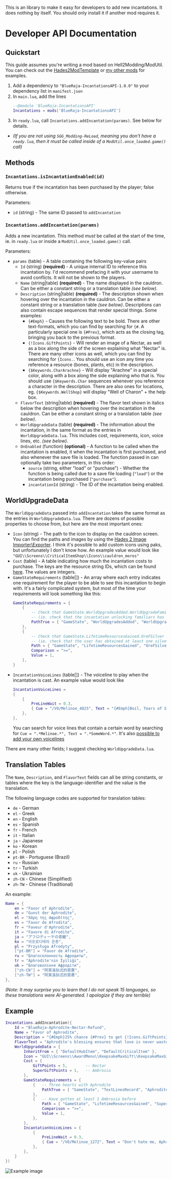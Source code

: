 This is an library to make it easy for developers to add new incantations. It does nothing by itself. You should only install it if another mod requires it.

# Developer API Documentation

## Quickstart

This guide assumes you're writing a mod based on Hell2Modding/ModUtil. You can check out the [Hades2ModTemplate](https://github.com/SGG-Modding/Hades2ModTemplate/tree/main/src) or [my other mods](https://github.com/BlueRaja/Hades-2-Mods/tree/main) for examples.

1. Add a dependency to `"BlueRaja-IncantationsAPI-1.0.0"` to your dependency list in `manifest.json`
2. In `main.lua`, add the lines
    ```lua
    --@module 'BlueRaja-IncantationsAPI'
    Incantations = mods['BlueRaja-IncantationsAPI']
    ````
3. In `ready.lua`, call `Incantations.addIncantation(params)`. See below for details.
  * _(If you are not using `SGG_Modding-ReLoad`, meaning you don't have a `ready.lua`, then it must be called inside of a `ModUtil.once_loaded.game()` call)_

## Methods

### `Incantations.isIncantationEnabled(id)`

Returns true if the incantation has been purchased by the player; false otherwise.

Parameters:

* `id` (string) - The same ID passed to `addIncantation`

### `Incantations.addIncantation(params)`

Adds a new incantation. This method _must_ be called at the start of the time, ie. in `ready.lua` or inside a `ModUtil.once_loaded.game()` call.

Parameters:

* `params` (table) - A table containing the following key-value pairs
  * `Id` (string) **(required)** - A unique internal ID to reference this incantation by. I'd recommend prefacing it with your username to avoid conflicts. It will not be shown to the players.
  * `Name` (string|table) **(required)** - The name displayed in the cauldron. Can be either a constant string or a translation table _(see below)_.
  * `Description` (string|table) **(required)** - The description shown when hovering over the incantation in the cauldron. Can be either a constant string or a translation table _(see below)_.
  Descriptions can also contain escape sequences that render special things.  Some examples:
    * `{#Emph}` - Causes the following text to be bold. There are other text-formats, which you can find by searching for `{#`. A particularly special one is `{#Prev}`, which acts as the closing tag, bringing you back to the previous format.
    * `{!Icons.GiftPoints}` - Will render an image of a Nectar, as well as a box along the side of the screen explaining what "Nectar" is. There are many other icons as well, which you can find by searching for `{Icons.`. You should use an icon any time you reference a resource (bones, plants, etc) in the description.
    * `{$Keywords.CharArachne}` - Will display "Arachne" in a special color, along with a box along the side explaining who that is. You should use `{$Keywords.Char` sequences whenever you reference a character in the description. There are also ones for locations, eg. `{$Keywords.WellShop}` will display "Well of Charon" + the help box.
  * `FlavorText` (string|table) **(required)** - The flavor text shown in italics below the description when hovering over the incantation in the cauldron. Can be either a constant string or a translation table _(see below)_.
  * `WorldUpgradeData` (table) **(required)** - The information about the incantation, in the same format as the entries in `WorldUpgradeData.lua`. This includes cost, requirements, icon, voice lines, etc. _(see below)_.
  * `OnEnabled` (function) **(optional)** - A function to be called when the incantation is enabled, it when the incantation is first purchased, and also whenever the save file is loaded. The function passed in can optionally take two parameters, in this order:
    * `source` (string, either "load" or "purchase") - Whether the function is being called due to a save file loading (`"load"`) or the incantation being purchased (`"purchase"`).
    * `incantationId` (string) - The ID of the incantation being enabled.


## WorldUpgradeData

The `WorldUpgradeData` passed into `addIncantation` takes the same format as the entries in `WorldUpgradeData.lua`. There are dozens of possible properties to choose from, but here are the most important ones:

* `Icon` (string) - The path to the icon to display on the cauldron screen.
  You can find the paths and images by using the [Hades 2 Image Importer\Exporter](https://www.nexusmods.com/hades2/mods/42).
  I think it's possible to add custom icons using paks, but unfortunately I don't know how.
  An example value would look like `"GUI\\Screens\\CriticalItemShop\\Icons\\cauldron_moros"`
* `Cost` (table) - A table indicating how much the incantation costs to purchase. The keys are the resource string IDs, which can be found [here](https://github.com/BlueRaja/Hades-2-Mods/blob/main/MoreResources/reload.lua#L8). The values are integers.
* `GameStateRequirements` (table[]) - An array where each entry indicates one requirement for the player to be able to see this incantation to begin with. It's a fairly complicated system, but most of the time your requirements will look something like this:
    ```lua
    GameStateRequirements = {
        {
            -- Check that GameState.WorldUpgradesAdded.WorldUpgradeFamiliarUpgradeSystem is truthy
            -- (ie. check that the incantation unlocking familiars has been purchased)
            PathTrue = { "GameState", "WorldUpgradesAdded", "WorldUpgradeFamiliarUpgradeSystem" },
        },
        {
            -- Check that GameState.LifetimeResourcesGained.OreFSilver >= 1
            -- (ie. check that the user has obtained at least one silver before)
            Path = { "GameState", "LifetimeResourcesGained", "OreFSilver" },
            Comparison = ">=",
            Value = 1,
        },
    }
    ```
* `IncantationVoiceLines` (table[]) - The voiceline to play when the incantation is cast. An example value would look like
    ```lua
    IncantationVoiceLines =
    {
        {
            PreLineWait = 0.3,
            { Cue = "/VO/Melinoe_4825", Text = "{#Emph}Boil, Tears of Sorrow, and return to your essential form." },
        },
    },
    ```
    You can search for voice lines that contain a certain word by searching for `Cue = ".*Melinoe.*", Text = ".*SomeWord.*"`.
    It's also [possible to add your own voicelines](https://sgg-modding.github.io/Hades2ModWiki/docs/category/audio)

There are many other fields; I suggest checking `WorldUpgradeData.lua`.

## Translation Tables

The `Name`, `Description`, and `FlavorText` fields can all be string constants, or tables where the key is the language-identifier and the value is the translation.

The following language codes are supported for translation tables:

* `de` - German
* `el` - Greek  
* `en` - English
* `es` - Spanish
* `fr` - French
* `it` - Italian
* `ja` - Japanese
* `ko` - Korean
* `pl` - Polish
* `pt-BR` - Portuguese (Brazil)
* `ru` - Russian
* `tr` - Turkish
* `uk` - Ukrainian
* `zh-CN` - Chinese (Simplified)
* `zh-TW` - Chinese (Traditional)

An example:
```lua
Name = {
    en = "Favor of Aphrodite",
    de = "Gunst der Aphrodite",
    el = "Χάρη της Αφροδίτης",
    es = "Favor de Afrodita",
    fr = "Faveur d'Aphrodite",
    it = "Favore di Afrodite",
    ja = "アフロディーテの恩寵",
    ko = "아프로디테의 은총",
    pl = "Przysługa Afrodyty",
    ["pt-BR"] = "Favor de Afrodite",
    ru = "Благосклонность Афродиты",
    tr = "Aphrodite'nin İyiliği",
    uk = "Благовоління Афродіти",
    ["zh-CN"] = "阿芙洛狄忒的恩惠",
    ["zh-TW"] = "阿芙洛狄忒的恩惠",
},
```
_(Note: It may surprise you to learn that I do not speak 15 languages, so these translations were AI-generated. I apologize if they are terrible)_

## Example

```lua
Incantations.addIncantation({
    Id = "BlueRaja-Aphrodite-Nectar-Refund",
    Name = "Favor of Aphrodite",
    Description = "{#Emph}25% chance {#Prev} to get {!Icons.GiftPoints} back when spending it on relationships.",
    FlavorText = "Aphrodite's blessing ensures that love is never wasted, proliferating tokens of affection to those who give freely from their hearts.",
    WorldUpgradeData = {
        InheritFrom = { "DefaultHubItem", "DefaultCriticalItem" },
        Icon = "GUI\\Screens\\AwardMenu\\KeepsakeMaxGift\\KeepsakeMaxGift_small\\Aphrodite",
        Cost = {
            GiftPoints = 5,        -- Nectar
            SuperGiftPoints = 1,   -- Ambrosia
        },
        GameStateRequirements = {
            {   -- Three hearts with Aphrodite
                PathTrue = { "GameState", "TextLinesRecord", "AphroditeGift03" },
            },
            {   -- Have gotten at least 1 Ambrosia before
                Path = { "GameState", "LifetimeResourcesGained", "SuperGiftPoints" },
                Comparison = ">=",
                Value = 1,
            },
        },
        IncantationVoiceLines = {
            {
                PreLineWait = 0.3,
                { Cue = "/VO/Melinoe_1272", Text = "Don't hate me, Aphrodite?" },
            },
        },
    }
})
```
![Example image](https://i.imgur.com/hpGZKgv.png)